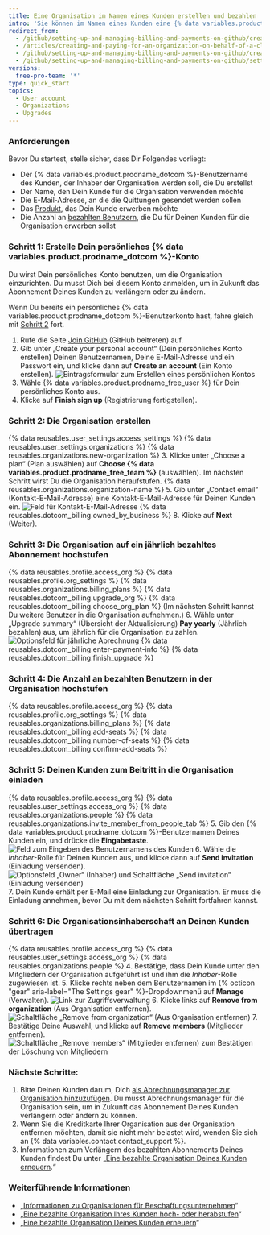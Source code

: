 ```yaml
---
title: Eine Organisation im Namen eines Kunden erstellen und bezahlen
intro: 'Sie können im Namen eines Kunden eine {% data variables.product.prodname_dotcom %}-Organisation erstellen und bezahlen.'
redirect_from:
  - /github/setting-up-and-managing-billing-and-payments-on-github/creating-and-paying-for-an-organization-on-behalf-of-a-client
  - /articles/creating-and-paying-for-an-organization-on-behalf-of-a-client
  - /github/setting-up-and-managing-billing-and-payments-on-github/creating-and-paying-for-an-organization-on-behalf-of-a-client
  - /github/setting-up-and-managing-billing-and-payments-on-github/setting-up-paid-organizations-for-procurement-companies/creating-and-paying-for-an-organization-on-behalf-of-a-client
versions:
  free-pro-team: '*'
type: quick_start
topics:
  - User account
  - Organizations
  - Upgrades
---
```


### Anforderungen

Bevor Du startest, stelle sicher, dass Dir Folgendes vorliegt:
- Der {% data variables.product.prodname_dotcom %}-Benutzername des Kunden, der Inhaber der Organisation werden soll, die Du erstellst
- Der Name, den Dein Kunde für die Organisation verwenden möchte
- Die E-Mail-Adresse, an die die Quittungen gesendet werden sollen
- Das [Produkt](/articles/github-s-products), das Dein Kunde erwerben möchte
- Die Anzahl an [bezahlten Benutzern](/articles/about-per-user-pricing/), die Du für Deinen Kunden für die Organisation erwerben sollst

### Schritt 1: Erstelle Dein persönliches {% data variables.product.prodname_dotcom %}-Konto

Du wirst Dein persönliches Konto benutzen, um die Organisation einzurichten. Du musst Dich bei diesem Konto anmelden, um in Zukunft das Abonnement Deines Kunden zu verlängern oder zu ändern.

Wenn Du bereits ein persönliches {% data variables.product.prodname_dotcom %}-Benutzerkonto hast, fahre gleich mit [Schritt 2](#step-2-create-the-organization) fort.

1. Rufe die Seite [Join GitHub](https://github.com/join) (GitHub beitreten) auf.
2. Gib unter „Create your personal account“ (Dein persönliches Konto erstellen) Deinen Benutzernamen, Deine E-Mail-Adresse und ein Passwort ein, und klicke dann auf **Create an account** (Ein Konto erstellen). ![Eintragsformular zum Erstellen eines persönlichen Kontos](/assets/images/help/billing/billing_create_your_personal_account_form.png)
3. Wähle {% data variables.product.prodname_free_user %} für Dein persönliches Konto aus.
4. Klicke auf **Finish sign up** (Registrierung fertigstellen).

### Schritt 2: Die Organisation erstellen

{% data reusables.user_settings.access_settings %}
{% data reusables.user_settings.organizations %}
{% data reusables.organizations.new-organization %}
3. Klicke unter „Choose a plan“ (Plan auswählen) auf **Choose {% data variables.product.prodname_free_team %}** (auswählen). Im nächsten Schritt wirst Du die Organisation heraufstufen.
{% data reusables.organizations.organization-name %}
5. Gib unter „Contact email“ (Kontakt-E-Mail-Adresse) eine Kontakt-E-Mail-Adresse für Deinen Kunden ein. ![Feld für Kontakt-E-Mail-Adresse](/assets/images/help/organizations/contact-email-field.png)
{% data reusables.dotcom_billing.owned_by_business %}
8. Klicke auf **Next** (Weiter).

### Schritt 3: Die Organisation auf ein jährlich bezahltes Abonnement hochstufen


{% data reusables.profile.access_org %}
{% data reusables.profile.org_settings %}
{% data reusables.organizations.billing_plans %}
{% data reusables.dotcom_billing.upgrade_org %}
{% data reusables.dotcom_billing.choose_org_plan %} (Im nächsten Schritt kannst Du weitere Benutzer in die Organisation aufnehmen.)
6. Wähle unter „Upgrade summary“ (Übersicht der Aktualisierung) **Pay yearly** (Jährlich bezahlen) aus, um jährlich für die Organisation zu zahlen. ![Optionsfeld für jährliche Abrechnung](/assets/images/help/billing/choose-annual-billing-org-resellers.png)
{% data reusables.dotcom_billing.enter-payment-info %}
{% data reusables.dotcom_billing.finish_upgrade %}

### Schritt 4: Die Anzahl an bezahlten Benutzern in der Organisation hochstufen

{% data reusables.profile.access_org %}
{% data reusables.profile.org_settings %}
{% data reusables.organizations.billing_plans %}
{% data reusables.dotcom_billing.add-seats %}
{% data reusables.dotcom_billing.number-of-seats %}
{% data reusables.dotcom_billing.confirm-add-seats %}

### Schritt 5: Deinen Kunden zum Beitritt in die Organisation einladen

{% data reusables.profile.access_org %}
{% data reusables.user_settings.access_org %}
{% data reusables.organizations.people %}
{% data reusables.organizations.invite_member_from_people_tab %}
5. Gib den {% data variables.product.prodname_dotcom %}-Benutzernamen Deines Kunden ein, und drücke die **Eingabetaste**. ![Feld zum Eingeben des Benutzernamens des Kunden](/assets/images/help/organizations/org-invite-modal.png)
6. Wähle die *Inhaber*-Rolle für Deinen Kunden aus, und klicke dann auf **Send invitation** (Einladung versenden). ![Optionsfeld „Owner“ (Inhaber) und Schaltfläche „Send invitation“ (Einladung versenden)](/assets/images/help/organizations/add-owner-send-invite-reseller.png)
7. Dein Kunde erhält per E-Mail eine Einladung zur Organisation. Er muss die Einladung annehmen, bevor Du mit dem nächsten Schritt fortfahren kannst.

### Schritt 6: Die Organisationsinhaberschaft an Deinen Kunden übertragen

{% data reusables.profile.access_org %}
{% data reusables.user_settings.access_org %}
{% data reusables.organizations.people %}
4. Bestätige, dass Dein Kunde unter den Mitgliedern der Organisation aufgeführt ist und ihm die *Inhaber*-Rolle zugewiesen ist.
5. Klicke rechts neben dem Benutzernamen im {% octicon "gear" aria-label="The Settings gear" %}-Dropdownmenü auf **Manage** (Verwalten). ![Link zur Zugriffsverwaltung](/assets/images/help/organizations/member-manage-access.png)
6. Klicke links auf **Remove from organization** (Aus Organisation entfernen). ![Schaltfläche „Remove from organization“ (Aus Organisation entfernen)](/assets/images/help/organizations/remove-from-org-button.png)
7. Bestätige Deine Auswahl, und klicke auf **Remove members** (Mitglieder entfernen). ![Schaltfläche „Remove members“ (Mitglieder entfernen) zum Bestätigen der Löschung von Mitgliedern](/assets/images/help/organizations/confirm-remove-from-org.png)

### Nächste Schritte:

1. Bitte Deinen Kunden darum, Dich [als Abrechnungsmanager zur Organisation hinzuzufügen](/articles/adding-a-billing-manager-to-your-organization). Du musst Abrechnungsmanager für die Organisation sein, um in Zukunft das Abonnement Deines Kunden verlängern oder ändern zu können.
2. Wenn Sie die Kreditkarte Ihrer Organisation aus der Organisation entfernen möchten, damit sie nicht mehr belastet wird, wenden Sie sich an {% data variables.contact.contact_support %}.
3. Informationen zum Verlängern des bezahlten Abonnements Deines Kunden findest Du unter „[Eine bezahlte Organisation Deines Kunden erneuern](/articles/renewing-your-client-s-paid-organization).“

### Weiterführende Informationen

- „[Informationen zu Organisationen für Beschaffungsunternehmen](/articles/about-organizations-for-procurement-companies)“
- „[Eine bezahlte Organisation Ihres Kunden hoch- oder herabstufen](/articles/upgrading-or-downgrading-your-client-s-paid-organization)“
- „[Eine bezahlte Organisation Deines Kunden erneuern](/articles/renewing-your-client-s-paid-organization)“
